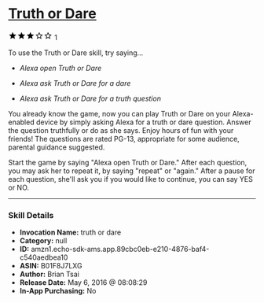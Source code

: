 # [Truth or Dare](http://alexa.amazon.com/#skills/amzn1.echo-sdk-ams.app.89cbc0eb-e210-4876-baf4-c540aedbea10)
![3 stars](../../images/ic_star_black_18dp_1x.png)![3 stars](../../images/ic_star_black_18dp_1x.png)![3 stars](../../images/ic_star_black_18dp_1x.png)![3 stars](../../images/ic_star_border_black_18dp_1x.png)![3 stars](../../images/ic_star_border_black_18dp_1x.png) 1

To use the Truth or Dare skill, try saying...

* *Alexa open Truth or Dare*

* *Alexa ask Truth or Dare for a dare*

* *Alexa ask Truth or Dare for a truth question*

You already know the game, now you can play Truth or Dare on your Alexa-enabled device by simply asking Alexa for a truth or dare question.  Answer the question truthfully or do as she says.  Enjoy hours of fun with your friends! The questions are rated PG-13, appropriate for some audience, parental guidance suggested.

Start the game by saying "Alexa open Truth or Dare."
After each question, you may ask her to repeat it, by saying "repeat" or "again."
After a pause for each question, she'll ask you if you would like to continue, you can say YES or NO.

***

### Skill Details

* **Invocation Name:** truth or dare
* **Category:** null
* **ID:** amzn1.echo-sdk-ams.app.89cbc0eb-e210-4876-baf4-c540aedbea10
* **ASIN:** B01F8J7LXG
* **Author:** Brian Tsai
* **Release Date:** May 6, 2016 @ 08:08:29
* **In-App Purchasing:** No
